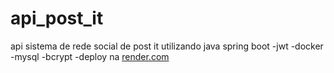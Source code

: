 # api_post_it
 api sistema de rede social de post it utilizando java spring boot 
 -jwt
 -docker
 -mysql
 -bcrypt
 -deploy na [render.com](https://render.com/)
